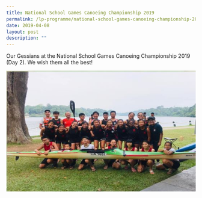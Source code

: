 ```yaml
---
title: National School Games Canoeing Championship 2019
permalink: /lp-programme/national-school-games-canoeing-championship-2019/
date: 2019-04-08
layout: post
description: ""
---
```

Our Gessians at the National School Games Canoeing Championship 2019 (Day 2). We wish them all the best!

![Our Gessians at the National School Games Canoeing Championship 2019 (Day 2). We wish them all the best!](/images/National-School-Games-Canoeing-Championship-2019.jpeg)